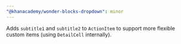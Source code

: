 ```yaml
---
"@khanacademy/wonder-blocks-dropdown": minor
---
```


Adds `subtitle1` and `subtitle2` to `ActionItem` to support more flexible custom items (using `DetailCell` internally).

